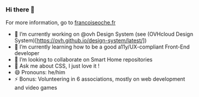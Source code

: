 ### Hi there 👋

For more information, go to [francoiseoche.fr](https://francoiseoche.fr)

- 🔭 I’m currently working on @ovh Design System (see (OVHcloud Design System)[https://ovh.github.io/design-system/latest/])
- 🌱 I’m currently learning how to be a good a11y/UX-compliant Front-End developer
- 👯 I’m looking to collaborate on Smart Home repositories
- 💬 Ask me about CSS, I just love it !
- 😄 Pronouns: he/him
- ⚡ Bonus: Volunteering in 6 associations, mostly on web development and video games
